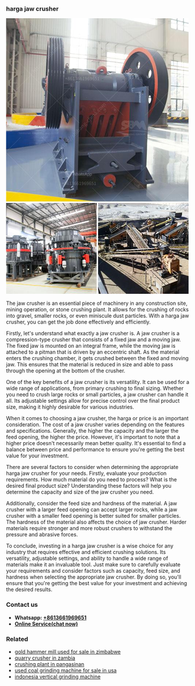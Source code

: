 <h3>harga jaw crusher</h3><img src='1708589619.jpg' alt=''><p>The jaw crusher is an essential piece of machinery in any construction site, mining operation, or stone crushing plant. It allows for the crushing of rocks into gravel, smaller rocks, or even miniscule dust particles. With a harga jaw crusher, you can get the job done effectively and efficiently. </p><p>Firstly, let's understand what exactly a jaw crusher is. A jaw crusher is a compression-type crusher that consists of a fixed jaw and a moving jaw. The fixed jaw is mounted on an integral frame, while the moving jaw is attached to a pitman that is driven by an eccentric shaft. As the material enters the crushing chamber, it gets crushed between the fixed and moving jaw. This ensures that the material is reduced in size and able to pass through the opening at the bottom of the crusher.</p><p>One of the key benefits of a jaw crusher is its versatility. It can be used for a wide range of applications, from primary crushing to final sizing. Whether you need to crush large rocks or small particles, a jaw crusher can handle it all. Its adjustable settings allow for precise control over the final product size, making it highly desirable for various industries.</p><p>When it comes to choosing a jaw crusher, the harga or price is an important consideration. The cost of a jaw crusher varies depending on the features and specifications. Generally, the higher the capacity and the larger the feed opening, the higher the price. However, it's important to note that a higher price doesn't necessarily mean better quality. It's essential to find a balance between price and performance to ensure you're getting the best value for your investment.</p><p>There are several factors to consider when determining the appropriate harga jaw crusher for your needs. Firstly, evaluate your production requirements. How much material do you need to process? What is the desired final product size? Understanding these factors will help you determine the capacity and size of the jaw crusher you need.</p><p>Additionally, consider the feed size and hardness of the material. A jaw crusher with a larger feed opening can accept larger rocks, while a jaw crusher with a smaller feed opening is better suited for smaller particles. The hardness of the material also affects the choice of jaw crusher. Harder materials require stronger and more robust crushers to withstand the pressure and abrasive forces.</p><p>To conclude, investing in a harga jaw crusher is a wise choice for any industry that requires effective and efficient crushing solutions. Its versatility, adjustable settings, and ability to handle a wide range of materials make it an invaluable tool. Just make sure to carefully evaluate your requirements and consider factors such as capacity, feed size, and hardness when selecting the appropriate jaw crusher. By doing so, you'll ensure that you're getting the best value for your investment and achieving the desired results.</p><h3>Contact us</h3><ul><li><strong>Whatsapp:&nbsp;<a href="https://wa.me/8613661969651">+8613661969651</a></strong></li><li><a href="https://swt.shibang-china.com/?git&amp;zhl&amp;harga jaw crusher"><strong>Online Service(chat now)</strong></a></li></ul><h3>Related</h3><ul><li><a href='gold hammer mill used for sale in zimbabwe.md'>gold hammer mill used for sale in zimbabwe</a></li><li><a href='quarry crusher in zambia.md'>quarry crusher in zambia</a></li><li><a href='crushing plant in pangasinan.md'>crushing plant in pangasinan</a></li><li><a href='used coal grinding machine for sale in usa.md'>used coal grinding machine for sale in usa</a></li><li><a href='indonesia vertical grinding machine.md'>indonesia vertical grinding machine</a></li></ul>
